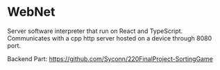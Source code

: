 # WebNet

Server software interpreter that run on React and TypeScript. Communicates with a cpp http server hosted on a device through 8080 port.

Backend Part: https://github.com/Syconn/220FinalProject-SortingGame
